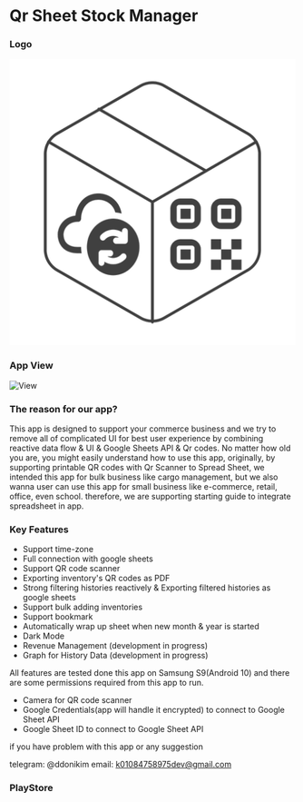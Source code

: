 # Qr Sheet Stock Manager

### Logo

![Logo](lib/for_md/app_logo.png)

### App View

![View](lib/for_md/final.png)

### The reason for our app?

This app is designed to support your commerce business and we try to remove all of complicated UI for best user
experience by combining reactive data flow & UI & Google Sheets API & Qr codes. No matter how old you are, you might
easily understand how to use this app, originally, by supporting printable QR codes with Qr Scanner to Spread Sheet, we
intended this app for bulk business like cargo management, but we also wanna user can use this app for small business
like e-commerce, retail, office, even school. therefore, we are supporting starting guide to integrate spreadsheet in app.

### Key Features

- Support time-zone
- Full connection with google sheets
- Support QR code scanner
- Exporting inventory's QR codes as PDF
- Strong filtering histories reactively & Exporting filtered histories as google sheets
- Support bulk adding inventories
- Support bookmark
- Automatically wrap up sheet when new month & year is started
- Dark Mode
- Revenue Management (development in progress)
- Graph for History Data (development in progress)

All features are tested done this app on Samsung S9(Android 10)
and there are some permissions required from this app to run.

- Camera for QR code scanner
- Google Credentials(app will handle it encrypted) to connect to Google Sheet API
- Google Sheet ID to connect to Google Sheet API

if you have problem with this app or any suggestion

telegram: @ddonikim
email: k01084758975dev@gmail.com
### PlayStore

